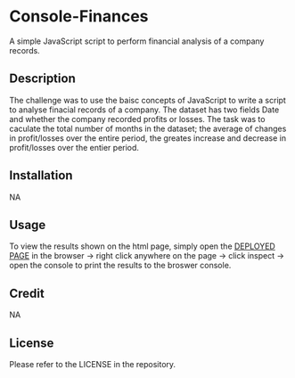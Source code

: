 # Console-Finances
A simple JavaScript script to perform financial analysis of a company records.

## Description

The challenge was to use the baisc concepts of JavaScript to write a script to analyse finacial records of a company. The dataset has two fields Date and whether the company recorded profits or losses. The task was to caculate the total number of months in the dataset; the average of changes in profit/losses over the entire period, the greates increase and decrease in profit/losses over the entier period.

## Installation

NA

## Usage

To view the results shown on the html page, simply open the [DEPLOYED PAGE](https://abdalla-diaai.github.io/Console-Finances/) in the browser -> right click anywhere on the page -> click inspect -> open the console to print the results to the broswer console. 

## Credit

NA

## License

Please refer to the LICENSE in the repository.